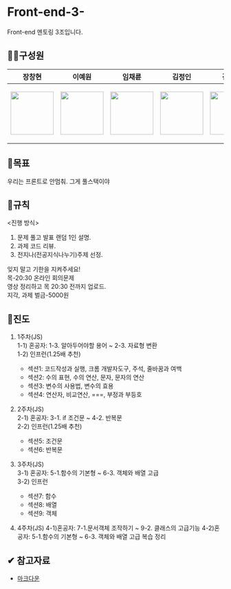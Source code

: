 # Front-end-3-
Front-end 멘토링 3조입니다.

## 🧑‍💻구성원
|                                                              장창현                                                               |                                                               이예원                                                               |                                                              임채륜                                                              |김정인|김세림|
|:------------------------------------------------------------------------------------------------------------------------------:|:-------------------------------------------------------------------------------------------------------------------------------:|:-----------------------------------------------------------------------------------------------------------------------------:|:---:|:---:|
|<p><a href="https://github.com/changhyun-jang"> <img src="https://avatars.githubusercontent.com/u/86968048?s=400&u=e8cdd18230094558a6014cab99c580b14b5d310f&v=4" width="100"></a></p>|<p><a href="https://github.com/leeye-won"> <img src="https://avatars.githubusercontent.com/u/86968048?s=400&u=e8cdd18230094558a6014cab99c580b14b5d310f&v=4" width="100"></a></p>|<p><a href="https://github.com/PBEM22"> <img src="https://avatars.githubusercontent.com/u/86968048?s=400&u=e8cdd18230094558a6014cab99c580b14b5d310f&v=4" width="100"></a></p>|<p><a href="https://github.com/jynkim04"> <img src="https://avatars.githubusercontent.com/u/86968048?s=400&u=e8cdd18230094558a6014cab99c580b14b5d310f&v=4" width="100"></a></p>|<p><a href="https://github.com/threefoots"> <img src="https://avatars.githubusercontent.com/u/86968048?s=400&u=e8cdd18230094558a6014cab99c580b14b5d310f&v=4" width="100"></a></p>|

## 👊목표
우리는 프론트로 안멈춰. 그게 풀스택이야

## 🙏규칙
<진행 방식>   
1. 문제 풀고 발표 랜덤 1인 설명.   
2. 과제 코드 리뷰.
3. 전지나(전공지식나누기)주제 선정.

잊지 말고 기한을 지켜주세요!   
목-20:30 온라인 회의문제    
영상 정리하고 목 20:30 전까지 업로드.      
지각, 과제 벌금-5000원   

## 📘진도
 1. 1주차(JS)   
  1-1) 혼공자: 1-3. 알아두어야할 용어 ~ 2-3. 자료형 변환   
  1-2) 인프런(1.25배 추천)   
    - 섹션1: 코드작성과 실행, 크롬 개발자도구, 주석, 줄바꿈과 여백
    - 섹션2: 수의 표현, 수의 연산, 문자, 문자의 연산
    - 섹션3: 변수의 사용법, 변수의 효용
    - 섹션4: 연산자, 비교연산, ===, 부정과 부등호

 2. 2주차(JS)   
  2-1) 혼공자: 3-1. if 조건문 ~ 4-2. 반복문  
  2-2) 인프런(1.25배 추천)   
    - 섹션5: 조건문
    - 섹션6: 반복문
 3. 3주차(JS)   
  3-1) 혼공자: 5-1.함수의 기본형 ~ 6-3. 객체와 배열 고급   
  3-2) 인프런
    - 섹션7: 함수
    - 섹션8: 배열
    - 섹션9: 객체
 4. 4주차(JS)
  4-1)혼공자: 7-1.문서객체 조작하기 ~ 9-2. 클래스의 고급기능
  4-2)혼공자: 5-1.함수의 기본형 ~ 6-3. 객체와 배열 고급 복습 정리
## ✔ 참고자료
- [마크다운](https://gist.github.com/ihoneymon/652be052a0727ad59601)
